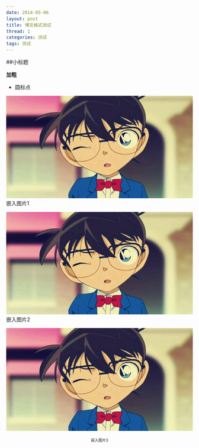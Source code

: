 ```yaml
---
date: 2014-05-06
layout: post
title: 博文格式测试
thread: 1
categories: 测试
tags: 测试
---
```

##小标题

**加粗**

* 圆标点

![](/assets/2014-04-11-OneHundredDays.jpg) 嵌入图片1

![](/assets/2014-04-11-OneHundredDays.jpg "柯南") 嵌入图片2


![](/assets/2014-04-11-OneHundredDays.jpg "柯南") <center style="font-size:10px">嵌入图片3</center>


